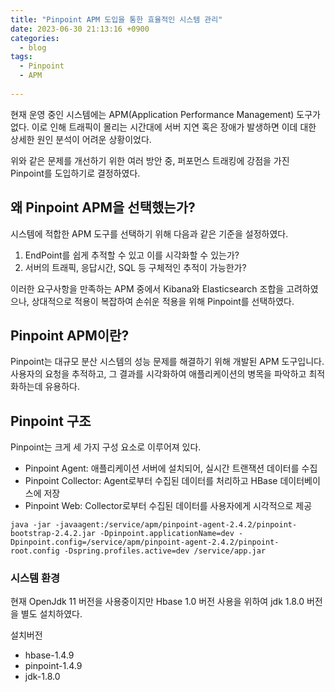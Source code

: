 ```yaml
---
title: "Pinpoint APM 도입을 통한 효율적인 시스템 관리"
date: 2023-06-30 21:13:16 +0900
categories:
  - blog
tags:
  - Pinpoint
  - APM
 
---
```


현재 운영 중인 시스템에는 APM(Application Performance Management) 도구가 없다.
이로 인해 트래픽이 몰리는 시간대에 서버 지연 혹은 장애가 발생하면 이데 대한 상세한 원인 분석이 어려운 상황이었다.

위와 같은 문제를 개선하기 위한 여러 방안 중, 퍼포먼스 트래킹에 강점을 가진 Pinpoint를 도입하기로 결정하였다.


## 왜 Pinpoint APM을 선택했는가?

시스템에 적합한 APM 도구를 선택하기 위해 다음과 같은 기준을 설정하였다.


1. EndPoint를 쉽게 추적할 수 있고 이를 시각화할 수 있는가?
2. 서버의 트래픽, 응답시간, SQL 등 구체적인 추적이 가능한가?

이러한 요구사항을 만족하는 APM 중에서 Kibana와 Elasticsearch 조합을 고려하였으나, 상대적으로 적용이 복잡하여
손쉬운 적용을 위해 Pinpoint를 선택하였다.


## Pinpoint APM이란?

Pinpoint는 대규모 분산 시스템의 성능 문제를 해결하기 위해 개발된 APM 도구입니다. 사용자의 요청을 추적하고, 그 결과를 시각화하여 애플리케이션의 병목을 파악하고 최적화하는데 유용하다.

## Pinpoint 구조

Pinpoint는 크게 세 가지 구성 요소로 이루어져 있다.

- Pinpoint Agent: 애플리케이션 서버에 설치되어, 실시간 트랜잭션 데이터를 수집
- Pinpoint Collector: Agent로부터 수집된 데이터를 처리하고 HBase 데이터베이스에 저장
- Pinpoint Web: Collector로부터 수집된 데이터를 사용자에게 시각적으로 제공

```
java -jar -javaagent:/service/apm/pinpoint-agent-2.4.2/pinpoint-bootstrap-2.4.2.jar -Dpinpoint.applicationName=dev -Dpinpoint.config=/service/apm/pinpoint-agent-2.4.2/pinpoint-root.config -Dspring.profiles.active=dev /service/app.jar
```


### 시스템 환경

현재 OpenJdk 11 버전을 사용중이지만 Hbase 1.0 버전 사용을 위하여
jdk 1.8.0 버전을 별도 설치하였다.





설치버전
 - hbase-1.4.9
 - pinpoint-1.4.9
 - jdk-1.8.0

```
```

